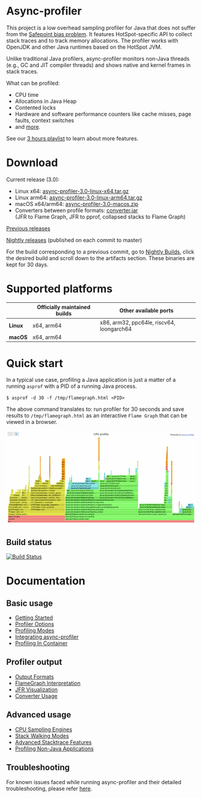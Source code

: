 # Async-profiler

This project is a low overhead sampling profiler for Java
that does not suffer from the [Safepoint bias problem](http://psy-lob-saw.blogspot.ru/2016/02/why-most-sampling-java-profilers-are.html).
It features HotSpot-specific API to collect stack traces
and to track memory allocations. The profiler works with
OpenJDK and other Java runtimes based on the HotSpot JVM.

Unlike traditional Java profilers, async-profiler monitors non-Java threads
(e.g., GC and JIT compiler threads) and shows native and kernel frames in stack traces.

What can be profiled:

- CPU time
- Allocations in Java Heap
- Contented locks
- Hardware and software performance counters like cache misses, page faults, context switches
- and [more](docs/ProfilingModes.md).

See our [3 hours playlist](https://www.youtube.com/playlist?list=PLNCLTEx3B8h4Yo_WvKWdLvI9mj1XpTKBr)
to learn about more features.

# Download

Current release (3.0):

- Linux x64: [async-profiler-3.0-linux-x64.tar.gz](https://github.com/async-profiler/async-profiler/releases/download/v3.0/async-profiler-3.0-linux-x64.tar.gz)
- Linux arm64: [async-profiler-3.0-linux-arm64.tar.gz](https://github.com/async-profiler/async-profiler/releases/download/v3.0/async-profiler-3.0-linux-arm64.tar.gz)
- macOS x64/arm64: [async-profiler-3.0-macos.zip](https://github.com/async-profiler/async-profiler/releases/download/v3.0/async-profiler-3.0-macos.zip)
- Converters between profile formats: [converter.jar](https://github.com/async-profiler/async-profiler/releases/download/v3.0/converter.jar)  
  (JFR to Flame Graph, JFR to pprof, collapsed stacks to Flame Graph)

[Previous releases](https://github.com/async-profiler/async-profiler/releases)

[Nightly releases](https://github.com/async-profiler/async-profiler/releases/tag/nightly) (published on each commit to master)

For the build corresponding to a previous commit, go to
[Nightly Builds](https://github.com/async-profiler/async-profiler/actions/workflows/test-and-publish-nightly.yml),
click the desired build and scroll down to the artifacts section. These binaries are kept for 30 days.

# Supported platforms

|           | Officially maintained builds | Other available ports                     |
| --------- | ---------------------------- | ----------------------------------------- |
| **Linux** | x64, arm64                   | x86, arm32, ppc64le, riscv64, loongarch64 |
| **macOS** | x64, arm64                   |                                           |

# Quick start

In a typical use case, profiling a Java application is just a matter of a running `asprof` with a PID of a
running Java process.

```
$ asprof -d 30 -f /tmp/flamegraph.html <PID>
```

The above command translates to: run profiler for 30 seconds and save results to `/tmp/flamegraph.html`
as an interactive `Flame Graph` that can be viewed in a browser.

[![FlameGraph](https://github.com/async-profiler/async-profiler/blob/master/.assets/images/flamegraph.png)](https://htmlpreview.github.io/?https://github.com/async-profiler/async-profiler/blob/master/.assets/html/flamegraph.html)

## Build status

[![Build Status](https://github.com/async-profiler/async-profiler/actions/workflows/test-and-publish-nightly.yml/badge.svg?branch=master)](https://github.com/async-profiler/async-profiler/actions/workflows/test-and-publish-nightly.yml)

# Documentation

## Basic usage

- [Getting Started](docs/GettingStarted.md)
- [Profiler Options](docs/ProfilerOptions.md)
- [Profiling Modes](docs/ProfilingModes.md)
- [Integrating async-profiler](docs/IntegratingAsyncProfiler.md)
- [Profiling In Container](docs/ProfilingInContainer.md)

## Profiler output

- [Output Formats](docs/OutputFormats.md)
- [FlameGraph Interpretation](docs/FlamegraphInterpretation.md)
- [JFR Visualization](docs/JfrVisualization.md)
- [Converter Usage](docs/ConverterUsage.md)

## Advanced usage

- [CPU Sampling Engines](docs/CpuSamplingEngines.md)
- [Stack Walking Modes](docs/StackWalkingModes.md)
- [Advanced Stacktrace Features](docs/AdvancedStacktraceFeatures.md)
- [Profiling Non-Java Applications](docs/ProfilingNonJavaApplications.md)

## Troubleshooting

For known issues faced while running async-profiler and their detailed troubleshooting,
please refer [here](docs/Troubleshooting.md).
